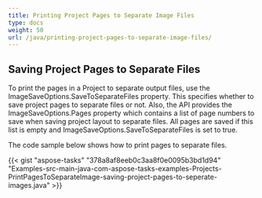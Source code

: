 ```yaml
---
title: Printing Project Pages to Separate Image Files
type: docs
weight: 50
url: /java/printing-project-pages-to-separate-image-files/
---
```


## **Saving Project Pages to Separate Files**
To print the pages in a Project to separate output files, use the ImageSaveOptions.SaveToSeparateFiles property. This specifies whether to save project pages to separate files or not. Also, the API provides the ImageSaveOptions.Pages property which contains a list of page numbers to save when saving project layout to separate files. All pages are saved if this list is empty and ImageSaveOptions.SaveToSeparateFiles is set to true.

The code sample below shows how to print pages to separate files.



{{< gist "aspose-tasks" "378a8af8eeb0c3aa8f0e0095b3bd1d94" "Examples-src-main-java-com-aspose-tasks-examples-Projects-PrintPagesToSeparateImage-saving-project-pages-to-seperate-images.java" >}}

